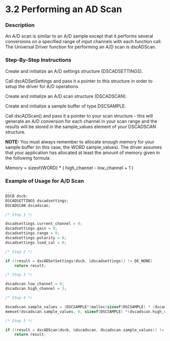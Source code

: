 # 3.2 Performing an AD Scan

### **Description**&#x20;

An A/D scan is similar to an A/D sample except that it performs several conversions on a specified range of input channels with each function call. The Universal Driver function for performing an A/D scan is dscADScan.&#x20;

### **Step-By-Step Instructions**&#x20;

Create and initialize an A/D settings structure (DSCADSETTINGS).&#x20;

Call dscADSetSettings and pass it a pointer to this structure in order to setup the driver for A/D operations.&#x20;

Create and initialize an A/D scan structure (DSCADSCAN).&#x20;

Create and initialize a sample buffer of type DSCSAMPLE.&#x20;

Call dscADScan() and pass it a pointer to your scan structure - this will generate an A/D conversion for each channel in your scan range and the results will be stored in the sample\_values element of your DSCADSCAN structure.&#x20;

**NOTE:** You must always remember to allocate enough memory for your sample buffer (in this case, the WORD sample\_values). The driver assumes that your application has allocated at least the amount of memory given in the following formula:&#x20;

Memory = sizeof(WORD) \* ( high\_channel - low\_channel + 1 )&#x20;

### **Example of Usage for A/D Scan**

```c
... 
DSCB dscb; 
DSCADSETTINGS dscadsettings; 
DSCADSCAN dscadscan; 

/* Step 1 */ 

dscadsettings.current_channel = 0; 
dscadsettings.gain = 0; 
dscadsettings.range = 0; 
dscadsettings.polarity = 0; 
dscadsettings.load_cal = 0; 

/* Step 2 */ 

if ((result = dscADSetSettings(dscb, &dscadsettings)) != DE_NONE) 
    return result; 

/* Step 3 */ 

dscadscan.low_channel = 0; 
dscadscan.high_channel = 3; 

/* Step 4 */ 

dscadscan.sample_values = (DSCSAMPLE*)malloc(sizeof(DSCSAMPLE) * (dscadscan.high_channel - dscadscan.low_channel + 1)); 
memset(dscadscan.sample_values, 0, sizeof(DSCSAMPLE) *(dscadscan.high_channel - dscadscan.low_channel + 1)); 

/* Step 5 */ 

if ((result = dscADScan(dscb, &dscadscan, dscadscan.sample_values)) != DE_NONE) 
    return result;
```
